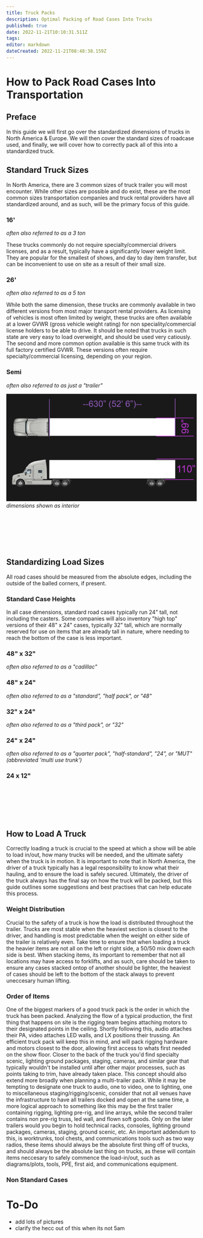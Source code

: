 ```yaml
---
title: Truck Packs
description: Optimal Packing of Road Cases Into Trucks
published: true
date: 2022-11-21T10:10:31.511Z
tags: 
editor: markdown
dateCreated: 2022-11-21T08:48:38.159Z
---
```


# How to Pack Road Cases Into Transportation

## Preface
In this guide we will first go over the standardized dimensions of trucks in North America & Europe. We will then cover the standard sizes of roadcase used, and finally, we will cover how to correctly pack all of this into a standardized truck.

## Standard Truck Sizes

In North America, there are 3 common sizes of truck trailer you will most encounter. While other sizes are possible and do exist, these are the most common sizes transportation companies and truck rental providers have all standardized around, and as such, will be the primary focus of this guide.

### 16'
*often also referred to as a 3 ton*

These trucks commonly do not require specialty/commercial drivers licenses, and as a result, typically have a significantly lower weight limit. They are popular for the smallest of shows, and day to day item transfer, but can be inconvenient to use on site as a result of their small size.

### 26'
*often also referred to as a 5 ton*

While both the same dimension, these trucks are commonly available in two different versions from most major transport rental providers. As licensing of vehicles is most often limited by weight, these trucks are often available at a lower GVWR (gross vehicle weight rating) for non speciality/commercial license holders to be able to drive. It should be noted that trucks in such state are very easy to load overweight, and should be used very catiously. The second and more common option available is this same truck with its full factory certified GVWR. These versions often require specialty/commercial licensing, depending on your region.

### Semi
*often also referred to as just a "trailer"*

![53foot.png](/53foot.png) *dimensions shown as interior*

<br>
<br>
<br>
<br>
<br>

## Standardizing Load Sizes
All road cases should be measured from the absolute edges, including the outside of the balled corners, if present.

### Standard Case Heights
In all case dimensions, standard road cases typically run 24" tall, not including the casters. Some companies will also inventory "high top" versions of their 48" x 24" cases, typically 32" tall, which are normally reserved for use on items that are already tall in nature, where needing to reach the bottom of the case is less important.

### 48" x 32"
*often also referred to as a "cadillac"*

### 48" x 24"
*often also referred to as a "standard", "half pack", or "48"*

### 32" x 24"
*often also referred to as a "third pack", or "32"*

### 24" x 24"
*often also referred to as a "quarter pack", "half-standard", "24", or "MUT" (abbreviated 'multi use trunk')*

### 24 x 12"


<br>
<br>
<br>
<br>
<br>

## How to Load A Truck
Correctly loading a truck is crucial to the speed at which a show will be able to load in/out, how many trucks will be needed, and the ultimate safety when the truck is in motion. It is important to note that in North America, the driver of a truck typically has a legal responsibility to know what their hauling, and to ensure the load is safely secured. Ultimately, the driver of the truck always has the final say on how the truck will be packed, but this guide outlines some suggestions and best practises that can help educate this process.

### Weight Distribution
Crucial to the safety of a truck is how the load is distributed throughout the trailer. Trucks are most stable when the heaviest section is closest to the driver, and handling is most predictable when the weight on either side of the trailer is relatively even. Take time to ensure that when loading a truck the heavier items are not all on the left or right side, a 50/50 mix down each side is best. When stacking items, its important to remember that not all locations may have access to forklifts, and as such, care should be taken to ensure any cases stacked ontop of another should be lighter, the heaviest of cases should be left to the bottom of the stack always to prevent uneccesary human lifting.

### Order of Items
One of the biggest markers of a good truck pack is the order in which the truck has been packed. Analyzing the flow of a typical production, the first thing that happens on site is the rigging team begins attaching motors to their designated points in the ceiling. Shortly following this, audio attaches their PA, video attaches LED walls, and LX positions their trussing. An efficient truck pack will keep this in mind, and will pack rigging hardware and motors closest to the door, allowing first access to whats first needed on the show floor. Closer to the back of the truck you'd find specialty scenic, lighting ground packages, staging, cameras, and similar gear that typically wouldn't be installed until after other major processes, such as points taking to trim, have already taken place. This concept should also extend more broadly when planning a multi-trailer pack. While it may be tempting to designate one truck to audio, one to video, one to lighting, one to miscellaneous staging/rigging/scenic, consider that not all venues have the infrastructure to have all trailers docked and open at the same time, a more logical approach to something like this may be the first trailer containing rigging, lighting pre-rig, and line arrays, while the second trailer contains non pre-rig truss, led wall, and flown soft goods. Only on the later trailers would you begin to hold technical racks, consoles, lighting ground packages, cameras, staging, ground scenic, etc. An important addendum to this, is worktrunks, tool chests, and communications tools such as two way radios, these items should always be the absolute first thing off of trucks, and should always be the absolute last thing on trucks, as these will contain items neccesary to safely commence the load-in/out, such as diagrams/plots, tools, PPE, first aid, and communications equipment.

### Non Standard Cases


# To-Do
- add lots of pictures
- clarify the hecc out of this when its not 5am